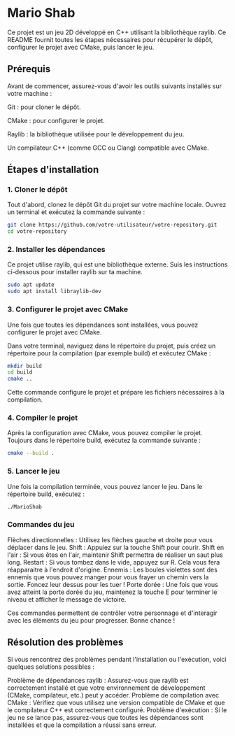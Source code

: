 # Mario Shab

Ce projet est un jeu 2D développé en C++ utilisant la bibliothèque raylib. Ce README fournit toutes les étapes nécessaires pour récupérer le dépôt, configurer le projet avec CMake, puis lancer le jeu.

## Prérequis

Avant de commencer, assurez-vous d'avoir les outils suivants installés sur votre machine :

Git : pour cloner le dépôt.

CMake : pour configurer le projet.

Raylib : la bibliothèque utilisée pour le développement du jeu.

Un compilateur C++ (comme GCC ou Clang) compatible avec CMake.

## Étapes d'installation

### 1. Cloner le dépôt

Tout d'abord, clonez le dépôt Git du projet sur votre machine locale. Ouvrez un terminal et exécutez la commande suivante :
```bash
git clone https://github.com/votre-utilisateur/votre-repository.git
cd votre-repository
```

### 2. Installer les dépendances

Ce projet utilise raylib, qui est une bibliothèque externe. Suis les instructions ci-dessous pour installer raylib sur ta machine.
```bash
sudo apt update
sudo apt install libraylib-dev
```

### 3. Configurer le projet avec CMake

Une fois que toutes les dépendances sont installées, vous pouvez configurer le projet avec CMake.

Dans votre terminal, naviguez dans le répertoire du projet, puis créez un répertoire pour la compilation (par exemple build) et exécutez CMake :

```bash
mkdir build
cd build
cmake ..
```

Cette commande configure le projet et prépare les fichiers nécessaires à la compilation.

### 4. Compiler le projet
Après la configuration avec CMake, vous pouvez compiler le projet. Toujours dans le répertoire build, exécutez la commande suivante :

```bash
cmake --build .
```

### 5. Lancer le jeu

Une fois la compilation terminée, vous pouvez lancer le jeu. Dans le répertoire build, exécutez :

```bash
./MarioShab
```

### Commandes du jeu 

Flèches directionnelles : Utilisez les flèches gauche et droite pour vous déplacer dans le jeu.
Shift : Appuiez sur la touche Shift pour courir.
Shift en l'air : Si vous êtes en l'air, maintenir Shift permettra de réaliser un saut plus long.
Restart : Si vous tombez dans le vide, appuyez sur R. Cela vous fera réapparaitre à l'endroit d'origine.
Ennemis : Les boules violettes sont des ennemis que vous pouvez manger pour vous frayer un chemin vers la sortie. Foncez leur dessus pour les tuer !
Porte dorée : Une fois que vous avez atteint la porte dorée du jeu, maintenez la touche E pour terminer le niveau et afficher le message de victoire.

Ces commandes permettent de contrôler votre personnage et d'interagir avec les éléments du jeu pour progresser. Bonne chance !


## Résolution des problèmes
Si vous rencontrez des problèmes pendant l'installation ou l'exécution, voici quelques solutions possibles :

Problème de dépendances raylib : Assurez-vous que raylib est correctement installé et que votre environnement de développement (CMake, compilateur, etc.) peut y accéder.
Problème de compilation avec CMake : Vérifiez que vous utilisez une version compatible de CMake et que le compilateur C++ est correctement configuré.
Problème d'exécution : Si le jeu ne se lance pas, assurez-vous que toutes les dépendances sont installées et que la compilation a réussi sans erreur.
